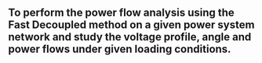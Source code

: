 ## To perform the power flow analysis using the Fast Decoupled method on a given power system network and study the voltage profile, angle and power flows under given loading conditions.
